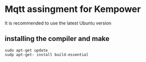 # Mqtt assingment for Kempower
It is recommended to use the latest Ubuntu version

## installing the compiler and make
```
sudo apt-get update
sudp apt-get- install build-essential
```
